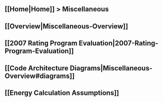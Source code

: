 ## [[Home|Home]] > Miscellaneous

## [[Overview|Miscellaneous-Overview]]

## [[2007 Rating Program Evaluation|2007-Rating-Program-Evaluation]]

## [[Code Architecture Diagrams|Miscellaneous-Overview#diagrams]]

## [[Energy Calculation Assumptions]]

